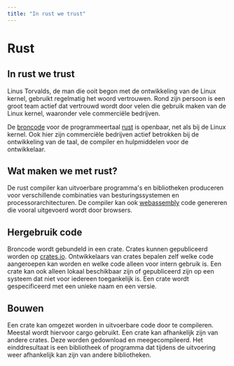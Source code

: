 ```yaml
---
title: "In rust we trust"
---
```


# Rust

## In rust we trust

Linus Torvalds, de man die ooit begon met de ontwikkeling van de Linux kernel, gebruikt regelmatig het woord vertrouwen. Rond zijn persoon is een groot team actief dat vertrouwd wordt door velen die gebruik maken van de Linux kernel, waaronder vele commerciële bedrijven.

De [broncode] voor de programmeertaal [rust] is openbaar, net als bij de Linux kernel. Ook hier zijn commerciële bedrijven actief betrokken bij de ontwikkeling van de taal, de compiler en hulpmiddelen voor de ontwikkelaar.

## Wat maken we met rust?

De rust compiler kan uitvoerbare programma's en bibliotheken produceren voor verschillende combinaties van besturingssystemen en processorarchitecturen. De compiler kan ook [webassembly] code genereren die vooral uitgevoerd wordt door browsers.

## Hergebruik code

Broncode wordt gebundeld in een crate. Crates kunnen gepubliceerd worden op [crates.io]. Ontwikkelaars van crates bepalen zelf welke code aangeroepen kan worden en welke code alleen voor intern gebruik is.
Een crate kan ook alleen lokaal beschikbaar zijn of gepubliceerd zijn op een systeem dat niet voor iedereen toegankelijk is. Een crate wordt gespecificeerd met een unieke naam en een versie.

## Bouwen

Een crate kan omgezet worden in uitvoerbare code door te compileren. Meestal wordt hiervoor cargo gebruikt.
Een crate kan afhankelijk zijn van andere crates. Deze worden gedownload en meegecompileerd.
Het einddresultaat is een bibliotheek of programma dat tijdens de uitvoering weer afhankelijk kan zijn
van andere bibliotheken.


[webassembly]: https://webassembly.org/
[broncode]: https://github.com/rust-lang
[rust]: https://www.rust-lang.org/
[iterator]: https://doc.rust-lang.org/std/iter/trait.Iterator.html
[stream]: https://docs.rs/futures/0.3.30/futures/prelude/trait.Stream.html
[crates.io]: https://www.crates.io
